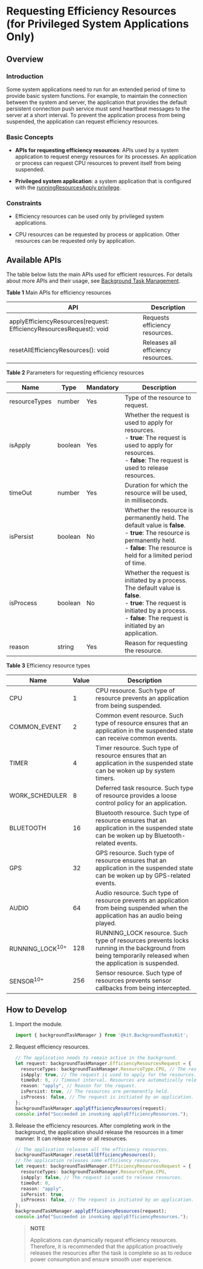 # Requesting Efficiency Resources (for Privileged System Applications Only)

## Overview

### Introduction

Some system applications need to run for an extended period of time to provide basic system functions. For example, to maintain the connection between the system and server, the application that provides the default persistent connection push service must send heartbeat messages to the server at a short interval. To prevent the application process from being suspended, the application can request efficiency resources.

### Basic Concepts

- **APIs for requesting efficiency resources**: APIs used by a system application to request energy resources for its processes. An application or process can request CPU resources to prevent itself from being suspended.

- **Privileged system application**: a system application that is configured with the [runningResourcesApply privilege](../../device-dev/subsystems/subsys-app-privilege-config-guide.md#device-specific-application-privileges).

### Constraints

- Efficiency resources can be used only by privileged system applications.

- CPU resources can be requested by process or application. Other resources can be requested only by application.

## Available APIs

The table below lists the main APIs used for efficient resources. For details about more APIs and their usage, see [Background Task Management](../reference/apis-backgroundtasks-kit/js-apis-resourceschedule-backgroundTaskManager-sys.md).

**Table 1** Main APIs for efficiency resources

| API | Description |
| -------- | -------- |
| applyEfficiencyResources(request: EfficiencyResourcesRequest): void | Requests efficiency resources. |
| resetAllEfficiencyResources(): void | Releases all efficiency resources. |

**Table 2** Parameters for requesting efficiency resources

| Name | Type | Mandatory | Description |
| -------- | -------- | -------- | -------- |
| resourceTypes | number | Yes | Type of the resource to request. |
| isApply | boolean | Yes | Whether the request is used to apply for resources.<br>- **true**: The request is used to apply for resources.<br>- **false**: The request is used to release resources. |
| timeOut | number | Yes | Duration for which the resource will be used, in milliseconds. |
| isPersist | boolean | No | Whether the resource is permanently held. The default value is **false**.<br>- **true**: The resource is permanently held.<br>- **false**: The resource is held for a limited period of time. |
| isProcess | boolean | No | Whether the request is initiated by a process. The default value is **false**.<br>- **true**: The request is initiated by a process.<br>- **false**: The request is initiated by an application. |
| reason | string | Yes | Reason for requesting the resource. |

**Table 3** Efficiency resource types

| Name | Value | Description |
| -------- | -------- | -------- |
| CPU | 1 | CPU resource. Such type of resource prevents an application from being suspended. |
| COMMON_EVENT | 2 | Common event resource. Such type of resource ensures that an application in the suspended state can receive common events. |
| TIMER | 4 | Timer resource. Such type of resource ensures that an application in the suspended state can be woken up by system timers. |
| WORK_SCHEDULER | 8 | Deferred task resource. Such type of resource provides a loose control policy for an application. |
| BLUETOOTH | 16 | Bluetooth resource. Such type of resource ensures that an application in the suspended state can be woken up by Bluetooth-related events. |
| GPS | 32 | GPS resource. Such type of resource ensures that an application in the suspended state can be woken up by GPS-related events. |
| AUDIO | 64 | Audio resource. Such type of resource prevents an application from being suspended when the application has an audio being played. |
| RUNNING_LOCK<sup>10+</sup> | 128 | RUNNING_LOCK resource. Such type of resources prevents locks running in the background from being temporarily released when the application is suspended. |
| SENSOR<sup>10+</sup> | 256 | Sensor resource. Such type of resources prevents sensor callbacks from being intercepted. |

## How to Develop

1. Import the module.

   ```ts
   import { backgroundTaskManager } from '@kit.BackgroundTasksKit';
   ```

2. Request efficiency resources.

   ```ts
   // The application needs to remain active in the background.
   let request: backgroundTaskManager.EfficiencyResourcesRequest = {
     resourceTypes: backgroundTaskManager.ResourceType.CPU, // The resource type is CPU, which prevents the application process from being suspended.
     isApply: true, // The request is used to apply for the resources.
     timeOut: 0, // Timeout interval. Resources are automatically released when the timeout interval expires.
     reason: "apply", // Reason for the request.
     isPersist: true, // The resources are permanently held.
     isProcess: false, // The request is initiated by an application.
   };
   backgroundTaskManager.applyEfficiencyResources(request);
   console.info("Succeeded in invoking applyEfficiencyResources.");
   ```

3. Release the efficiency resources. After completing work in the background, the application should release the resources in a timer manner. It can release some or all resources.

   ```ts
   // The application releases all the efficiency resources.
   backgroundTaskManager.resetAllEfficiencyResources();
   // The application releases some efficiency resources.
   let request: backgroundTaskManager.EfficiencyResourcesRequest = {
     resourceTypes: backgroundTaskManager.ResourceType.CPU,
     isApply: false, // The request is used to release resources.
     timeOut: 0,
     reason: "apply",
     isPersist: true,
     isProcess: false, // The request is initiated by an application.
   };
   backgroundTaskManager.applyEfficiencyResources(request);
   console.info("Succeeded in invoking applyEfficiencyResources.");
   ```

   > **NOTE**
   >
   > Applications can dynamically request efficiency resources. Therefore, it is recommended that the application proactively releases the resources after the task is complete so as to reduce power consumption and ensure smooth user experience.
